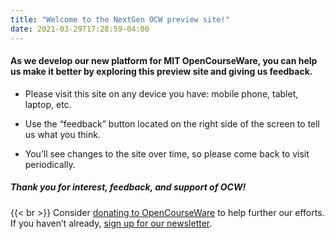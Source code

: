```yaml
---
title: "Welcome to the NextGen OCW preview site!"
date: 2021-03-29T17:28:59-04:00
---
```

#### **As we develop our new platform for MIT OpenCourseWare, you can help us make it better by exploring this preview site and giving us feedback.**
 - Please visit this site on any device you have: mobile phone, tablet, laptop, etc.

 - Use the “feedback” button located on the right side of the screen to tell us what you think. 

 - You’ll see changes to the site over time, so please come back to visit periodically.
##### **Thank you for interest, feedback, and support of OCW!**
{{< br >}}
Consider [donating to OpenCourseWare](https://giving.mit.edu/give/to/ocw/?utm_source=ocw&utm_medium=nextgen&utm_campaign=20th) to help further our efforts.  If you haven’t already, [sign up for our newsletter](https://ocw.mit.edu/subscribe/index.htm?utm_source=nextgenocw).
